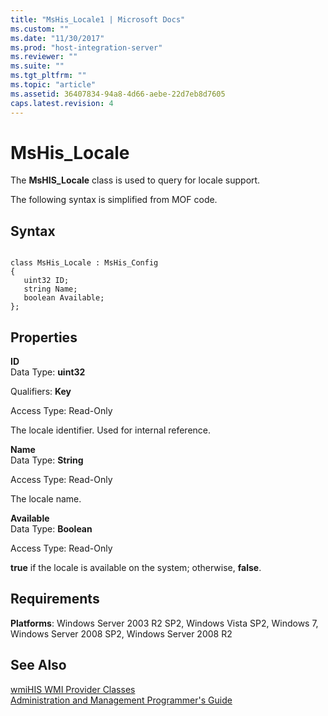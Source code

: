 ```yaml
---
title: "MsHis_Locale1 | Microsoft Docs"
ms.custom: ""
ms.date: "11/30/2017"
ms.prod: "host-integration-server"
ms.reviewer: ""
ms.suite: ""
ms.tgt_pltfrm: ""
ms.topic: "article"
ms.assetid: 36407834-94a8-4d66-aebe-22d7eb8d7605
caps.latest.revision: 4
---
```

# MsHis_Locale
The **MsHIS_Locale** class is used to query for locale support.  
  
 The following syntax is simplified from MOF code.  
  
## Syntax  
  
```  
  
class MsHis_Locale : MsHis_Config  
{  
   uint32 ID;  
   string Name;  
   boolean Available;  
};  
```  
  
## Properties  
 **ID**  
 Data Type: **uint32**  
  
 Qualifiers: **Key**  
  
 Access Type: Read-Only  
  
 The locale identifier. Used for internal reference.  
  
 **Name**  
 Data Type: **String**  
  
 Access Type: Read-Only  
  
 The locale name.  
  
 **Available**  
 Data Type: **Boolean**  
  
 Access Type: Read-Only  
  
 **true** if the locale is available on the system; otherwise, **false**.  
  
## Requirements  
 **Platforms**: Windows Server 2003 R2 SP2, Windows Vista SP2, Windows 7, Windows Server 2008 SP2, Windows Server 2008 R2  
  
## See Also  
 [wmiHIS WMI Provider Classes](../core/wmihis-wmi-provider-classes2.md)   
 [Administration and Management Programmer's Guide](../core/administration-and-management-programmer-s-guide1.md)